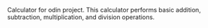 Calculator for odin project. This calculator performs basic addition, subtraction, multiplication, and division operations.

